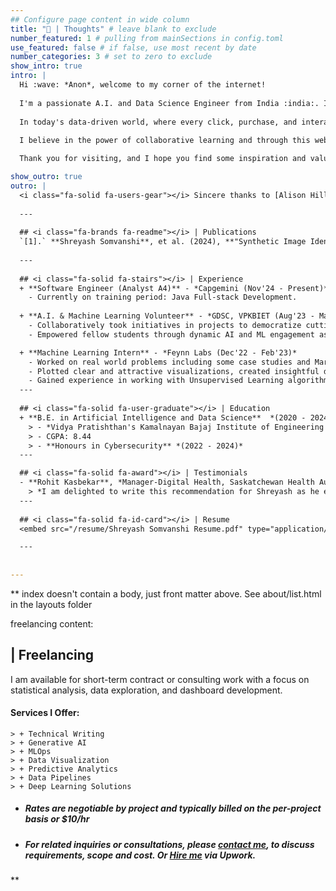 ```yaml
---
## Configure page content in wide column
title: "🙂 | Thoughts" # leave blank to exclude
number_featured: 1 # pulling from mainSections in config.toml
use_featured: false # if false, use most recent by date
number_categories: 3 # set to zero to exclude
show_intro: true
intro: |
  Hi :wave: *Anon*, welcome to my corner of the internet!
  
  I'm a passionate A.I. and Data Science Engineer from India :india:. I'm excited to share my journey, insights, and experiences with you. With a strong background in Artificial Intelligence and Data Science, I've had the privilege of diving deep into the world of Data Science. By working on these [projects](https://shreyash.rbind.io/project/), I've honed my skills in Python, Machine Learning, Data Science and I'm constantly seeking new ways to push the boundaries of what's possible.
  
  In today's data-driven world, where every click, purchase, and interaction generates valuable data, I see limitless opportunities to make sense of it all. Whether it's predicting trends, optimizing processes, or deriving actionable insights, I believe data has the power to transform industries and improve lives.
  
  I believe in the power of collaborative learning and through this website, I am trying to express myself, share my learnings and I'm always excited to connect with like-minded individuals.

  Thank you for visiting, and I hope you find some inspiration and value in the content I share!

show_outro: true
outro: |
  <i class="fa-solid fa-users-gear"></i> Sincere thanks to [Alison Hill](https://apreshill.com/) and all other contributors for developing this amazing [Hugo Apéro](https://github.com/hugo-apero/hugo-apero) theme!
  
  ---
  
  ## <i class="fa-brands fa-readme"></i> | Publications
  `[1].` **Shreyash Somvanshi**, et al. (2024), **"Synthetic Image Identification using Deep Learning: A Review"** in *International Journal of Scientific Research in Engineering and Management (IJSREM)*, vol. 08, issue 03, [DOI: 10.55041/IJSREM28964](https://doi.org/10.55041/IJSREM28964)
  
  ---
  
  ## <i class="fa-solid fa-stairs"></i> | Experience 
  + **Software Engineer (Analyst A4)** - *Capgemini (Nov'24 - Present)* 
    - Currently on training period: Java Full-stack Development.
  
  + **A.I. & Machine Learning Volunteer** - *GDSC, VPKBIET (Aug'23 - May'24)* 
    - Collaboratively took initiatives in projects to democratize cutting-edge technology within the student community.
    - Empowered fellow students through dynamic AI and ML engagement as a GDSC volunteer, instilling a culture of innovation and exploration in the realm of A.I.

  + **Machine Learning Intern** - *Feynn Labs (Dec'22 - Feb'23)*
    - Worked on real world problems including some case studies and Market Segmentation of Electric Vehicles.
    - Plotted clear and attractive visualizations, created insightful documentations and reports.
    - Gained experience in working with Unsupervised Learning algorithms and state-of-the-art ML frameworks.
  ---
  
  ## <i class="fa-solid fa-user-graduate"></i> | Education
  + **B.E. in Artificial Intelligence and Data Science**  *(2020 - 2024)*
    > - *Vidya Pratishthan's Kamalnayan Bajaj Institute of Engineering and Technology, Baramati*
    > - CGPA: 8.44
    > - **Honours in Cybersecurity** *(2022 - 2024)*
  ---

  ## <i class="fa-solid fa-award"></i> | Testimonials
  - **Rohit Kasbekar**, *Manager-Digital Health, Saskatchewan Health Authority*
    > *I am delighted to write this recommendation for Shreyash as he embarks on his journey as a budding AI engineer. He possesses a strong foundation in mathematics, statistics, and computer science, laying a solid groundwork for success. Shreyash embraces lifelong learning, staying current with the rapidly evolving technologies. With his dedication, analytical mindset, and passion for innovation, I have full confidence in Shreyash's ability to excel in any AI-related endeavor he pursues. - [via ADPList](https://adplist.org/members/shreyash-somvanshi)*
  ---
  
  ## <i class="fa-solid fa-id-card"></i> | Resume
  <embed src="/resume/Shreyash Somvanshi Resume.pdf" type="application/pdf" width="100%" height="600px" />

  ---
  
  
---
```


** index doesn't contain a body, just front matter above.
See about/list.html in the layouts folder 

freelancing content:

  
  ## <i class="fa-solid fa-briefcase fa-beat-fade"></i> | Freelancing
  I am available for short-term contract or consulting work with a focus on statistical analysis, data exploration, and dashboard development. 

  #### Services I Offer:
    > + Technical Writing
    > + Generative AI
    > + MLOps
    > + Data Visualization
    > + Predictive Analytics
    > + Data Pipelines
    > + Deep Learning Solutions

  + ##### *Rates are negotiable by project and typically billed on the per-project basis or $10/hr*
  
  + ##### For related inquiries or consultations, please *[contact me](/contact)*, to discuss requirements, scope and cost. Or *[Hire me](https://www.upwork.com/freelancers/~01cf3a4a4e615b5f85)* via Upwork.

**

